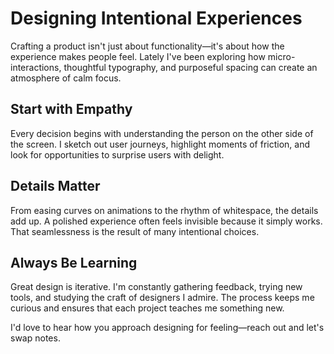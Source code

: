 # Designing Intentional Experiences

Crafting a product isn't just about functionality—it's about how the experience makes people feel. Lately I've been exploring how micro-interactions, thoughtful typography, and purposeful spacing can create an atmosphere of calm focus.

## Start with Empathy

Every decision begins with understanding the person on the other side of the screen. I sketch out user journeys, highlight moments of friction, and look for opportunities to surprise users with delight.

## Details Matter

From easing curves on animations to the rhythm of whitespace, the details add up. A polished experience often feels invisible because it simply works. That seamlessness is the result of many intentional choices.

## Always Be Learning

Great design is iterative. I'm constantly gathering feedback, trying new tools, and studying the craft of designers I admire. The process keeps me curious and ensures that each project teaches me something new.

I'd love to hear how you approach designing for feeling—reach out and let's swap notes.
